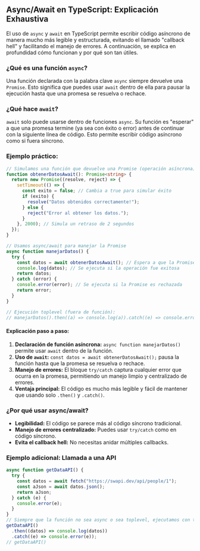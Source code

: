 ## Async/Await en TypeScript: Explicación Exhaustiva

El uso de `async` y `await` en TypeScript permite escribir código asíncrono de manera mucho más legible y estructurada, evitando el llamado "callback hell" y facilitando el manejo de errores. A continuación, se explica en profundidad cómo funcionan y por qué son tan útiles.

### ¿Qué es una función `async`?

Una función declarada con la palabra clave `async` siempre devuelve una `Promise`. Esto significa que puedes usar `await` dentro de ella para pausar la ejecución hasta que una promesa se resuelva o rechace.

### ¿Qué hace `await`?

`await` solo puede usarse dentro de funciones `async`. Su función es "esperar" a que una promesa termine (ya sea con éxito o error) antes de continuar con la siguiente línea de código. Esto permite escribir código asíncrono como si fuera síncrono.

### Ejemplo práctico:

```ts
// Simulamos una función que devuelve una Promise (operación asíncrona)
function obtenerDatosAwait(): Promise<string> {
  return new Promise((resolve, reject) => {
    setTimeout(() => {
      const exito = false; // Cambia a true para simular éxito
      if (exito) {
        resolve("Datos obtenidos correctamente!");
      } else {
        reject("Error al obtener los datos.");
      }
    }, 2000); // Simula un retraso de 2 segundos
  });
}

// Usamos async/await para manejar la Promise
async function manejarDatos() {
  try {
    const datos = await obtenerDatosAwait(); // Espera a que la Promise se resuelva
    console.log(datos); // Se ejecuta si la operación fue exitosa
    return datos;
  } catch (error) {
    console.error(error); // Se ejecuta si la Promise es rechazada
    return error;
  }
}

// Ejecución toplevel (fuera de función):
// manejarDatos().then((a) => console.log(a)).catch((e) => console.error(e));
```

#### Explicación paso a paso:

1. **Declaración de función asíncrona:** `async function manejarDatos()` permite usar `await` dentro de la función.
2. **Uso de `await`:** `const datos = await obtenerDatosAwait();` pausa la función hasta que la promesa se resuelva o rechace.
3. **Manejo de errores:** El bloque `try/catch` captura cualquier error que ocurra en la promesa, permitiendo un manejo limpio y centralizado de errores.
4. **Ventaja principal:** El código es mucho más legible y fácil de mantener que usando solo `.then()` y `.catch()`.

### ¿Por qué usar async/await?

- **Legibilidad:** El código se parece más al código síncrono tradicional.
- **Manejo de errores centralizado:** Puedes usar `try/catch` como en código síncrono.
- **Evita el callback hell:** No necesitas anidar múltiples callbacks.

### Ejemplo adicional: Llamada a una API

```ts
async function getDataAPI() {
  try {
    const datos = await fetch("https://swapi.dev/api/people/1");
    const aJson = await datos.json();
    return aJson;
  } catch (e) {
    console.error(e);
  }
}
// Siempre que la función no sea async o sea toplevel, ejecutamos con then/catch
getDataAPI()
  .then((datos) => console.log(datos))
  .catch((e) => console.error(e));
// getDataAPI()
```
